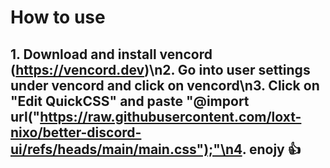# How to use

## 1. Download and install vencord (https://vencord.dev)\n2. Go into user settings under vencord and click on vencord\n3. Click on "Edit QuickCSS" and paste "@import url("https://raw.githubusercontent.com/loxt-nixo/better-discord-ui/refs/heads/main/main.css");"\n4. enojy 👍
